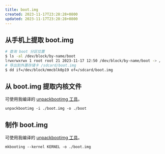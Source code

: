```yaml
---
title: boot.img
created: 2023-11-17T23:28:28+0800
updated: 2023-11-17T23:28:28+0800
---
```



## 从手机上提取 boot.img

```sh
# 查询 boot 分区位置
$ ls -al /dev/block/by-name/boot
lrwxrwxrwx 1 root root 21 2023-11-17 12:50 /dev/block/by-name/boot -> /dev/block/mmcblk0p42
# 导出到外置存储卡 /sdcard/boot.img
$ dd if=/dev/block/mmcblk0p19 of=/sdcard/boot.img
```

## 从 boot.img 提取内核文件

可使用我编译的 [unpackbootimg 工具](https://github.com/adoyle-h/android-unpackbootimg/actions/runs/6899157671)。

`unpackbootimg -i ./boot.img -o ./boot`

## 制作 boot.img

可使用我编译的 [unpackbootimg 工具](https://github.com/adoyle-h/android-unpackbootimg/actions/runs/6899157671)。

`mkbooting --kernel KERNEL -o ./boot.img`
